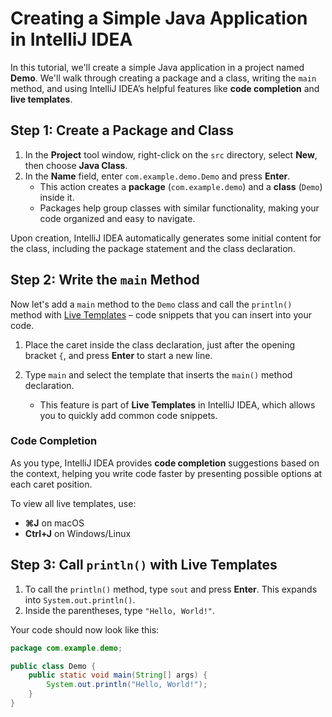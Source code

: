 # Creating a Simple Java Application in IntelliJ IDEA

In this tutorial, we'll create a simple Java application in a project named **Demo**. We'll walk through creating a package and a class, writing the `main` method, and using IntelliJ IDEA’s helpful features like **code completion** and **live templates**.

## Step 1: Create a Package and Class

1. In the **Project** tool window, right-click on the `src` directory, select **New**, then choose **Java Class**.
2. In the **Name** field, enter `com.example.demo.Demo` and press **Enter**.
    - This action creates a **package** (`com.example.demo`) and a **class** (`Demo`) inside it.
    - Packages help group classes with similar functionality, making your code organized and easy to navigate.

Upon creation, IntelliJ IDEA automatically generates some initial content for the class, including the package statement and the class declaration.

## Step 2: Write the `main` Method

Now let's add a `main` method to the `Demo` class and call the `println()` method with [Live Templates](https://www.jetbrains.com/help/idea/using-live-templates.html#write-code) – code snippets that you can insert into your code.

1. Place the caret inside the class declaration, just after the opening bracket `{`, and press **Enter** to start a new line.
2. Type `main` and select the template that inserts the `main()` method declaration.

    - This feature is part of **Live Templates** in IntelliJ IDEA, which allows you to quickly add common code snippets.

### Code Completion

As you type, IntelliJ IDEA provides **code completion** suggestions based on the context, helping you write code faster by presenting possible options at each caret position.

To view all live templates, use:
- **⌘J** on macOS
- **Ctrl+J** on Windows/Linux

## Step 3: Call `println()` with Live Templates

1. To call the `println()` method, type `sout` and press **Enter**. This expands into `System.out.println()`.
2. Inside the parentheses, type `"Hello, World!"`.

Your code should now look like this:

```java
package com.example.demo;

public class Demo {
    public static void main(String[] args) {
        System.out.println("Hello, World!");
    }
}
